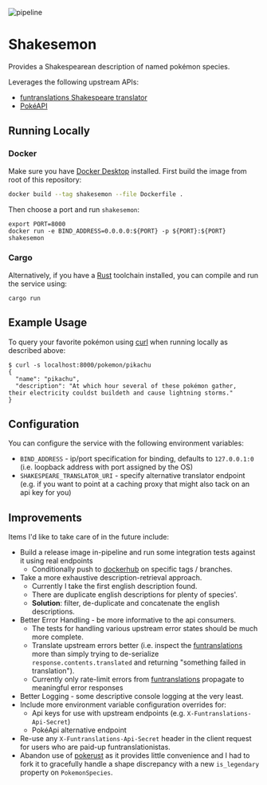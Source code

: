 
![pipeline](https://github.com/olidacombe/shakesemon/actions/workflows/general.yaml/badge.svg)
# Shakesemon

Provides a Shakespearean description of named pokémon species.

Leverages the following upstream APIs:
- [funtranslations Shakespeare translator](https://funtranslations.com/api/shakespeare)
- [PokéAPI](https://pokeapi.co/)

## Running Locally


### Docker

Make sure you have [Docker Desktop](https://www.docker.com/products/docker-desktop) installed.  First build the image from root of this repository:

```zsh
docker build --tag shakesemon --file Dockerfile .
```

Then choose a port and run `shakesemon`:

```
export PORT=8000
docker run -e BIND_ADDRESS=0.0.0.0:${PORT} -p ${PORT}:${PORT} shakesemon
```

### Cargo

Alternatively, if you have a [Rust](https://www.rust-lang.org/) toolchain installed, you can compile and run the service using:

```
cargo run
```

## Example Usage

To query your favorite pokémon using [curl](https://curl.se) when running locally as described above:

```
$ curl -s localhost:8000/pokemon/pikachu
{
  "name": "pikachu",
  "description": "At which hour several of these pokémon gather,  their electricity couldst buildeth and cause lightning storms."
}
```

## Configuration

You can configure the service with the following environment variables:

+ `BIND_ADDRESS` - ip/port specification for binding, defaults to `127.0.0.1:0` (i.e. loopback address with port assigned by the OS)
+ `SHAKESPEARE_TRANSLATOR_URI` - specify alternative translator endpoint (e.g. if you want to point at a caching proxy that might also tack on an api key for you)

## Improvements

Items I'd like to take care of in the future include:

+ Build a release image in-pipeline and run some integration tests against it using real endpoints
  - Conditionally push to [dockerhub](https://hub.docker.com/) on specific tags / branches.
+ Take a more exhaustive description-retrieval approach.
  - Currently I take the first english description found.
  - There are duplicate english descriptions for plenty of species'.
  - __Solution__: filter, de-duplicate and concatenate the english descriptions.
+ Better Error Handling - be more informative to the api consumers.
  - The tests for handling various upstream error states should be much more complete.
  - Translate upstream errors better (i.e. inspect the [funtranslations](https://funtranslations.com/shakespeare) more than simply trying to de-serialize `response.contents.translated` and returning "something failed in translation").
  - Currently only rate-limit errors from [funtranslations](https://funtranslations.com/shakespeare) propagate to meaningful error responses
+ Better Logging - some descriptive console logging at the very least.
+ Include more environment variable configuration overrides for:
    - Api keys for use with upstream endpoints (e.g. `X-Funtranslations-Api-Secret`)
    - PokéApi alternative endpoint
+ Re-use any `X-Funtranslations-Api-Secret` header in the client request for users who are paid-up funtranslationistas.
+ Abandon use of [pokerust](https://gitlab.com/olidacombe/pokerust) as it provides little convenience and I had to fork it to gracefully handle a shape discrepancy with a new `is_legendary` property on `PokemonSpecies`.